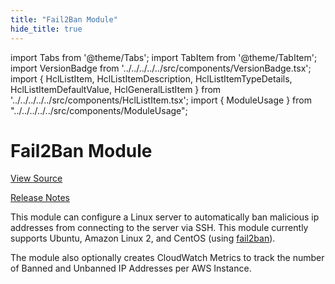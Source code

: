 ```yaml
---
title: "Fail2Ban Module"
hide_title: true
---
```


import Tabs from '@theme/Tabs';
import TabItem from '@theme/TabItem';
import VersionBadge from '../../../../../src/components/VersionBadge.tsx';
import { HclListItem, HclListItemDescription, HclListItemTypeDetails, HclListItemDefaultValue, HclGeneralListItem } from '../../../../../src/components/HclListItem.tsx';
import { ModuleUsage } from "../../../../../src/components/ModuleUsage";

<VersionBadge repoTitle="Security Modules" version="0.72.1" lastModifiedVersion="0.72.1"/>

# Fail2Ban Module

<a href="https://github.com/gruntwork-io/terraform-aws-security/tree/v0.72.1/modules/fail2ban" className="link-button" title="View the source code for this module in GitHub.">View Source</a>

<a href="https://github.com/gruntwork-io/terraform-aws-security/releases/tag/v0.72.1" className="link-button" title="Release notes for only versions which impacted this module.">Release Notes</a>

This module can configure a Linux server to automatically ban malicious ip addresses from connecting to the server
via SSH. This module currently supports Ubuntu, Amazon Linux 2, and CentOS (using
[fail2ban](https://www.fail2ban.org)).

The module also optionally creates CloudWatch Metrics to track the number of Banned and Unbanned IP Addresses per AWS
Instance.


<!-- ##DOCS-SOURCER-START
{
  "originalSources": [
    "https://github.com/gruntwork-io/terraform-aws-security/tree/v0.72.1/modules/fail2ban/readme.md",
    "https://github.com/gruntwork-io/terraform-aws-security/tree/v0.72.1/modules/fail2ban/variables.tf",
    "https://github.com/gruntwork-io/terraform-aws-security/tree/v0.72.1/modules/fail2ban/outputs.tf"
  ],
  "sourcePlugin": "module-catalog-api",
  "hash": "acee39a6dc852228fab16ca196404219"
}
##DOCS-SOURCER-END -->
